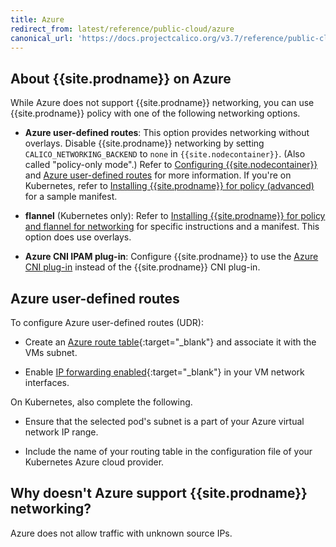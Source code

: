 ```yaml
---
title: Azure
redirect_from: latest/reference/public-cloud/azure
canonical_url: 'https://docs.projectcalico.org/v3.7/reference/public-cloud/azure'
---
```


## About {{site.prodname}} on Azure

While Azure does not support {{site.prodname}} networking, you can use
{{site.prodname}} policy with one of the following networking options.

- **Azure user-defined routes**: This option provides networking without overlays.
  Disable {{site.prodname}} networking by setting `CALICO_NETWORKING_BACKEND` to `none`
  in `{{site.nodecontainer}}`. (Also called "policy-only mode".) Refer to
  [Configuring {{site.nodecontainer}}](../node/configuration) and [Azure user-defined routes](#azure-user-defined-routes) for more information. If you're on Kubernetes, refer to [Installing {{site.prodname}} for policy (advanced)](../../getting-started/kubernetes/installation/other) for
  a sample manifest.

- **flannel** (Kubernetes only): Refer to [Installing {{site.prodname}} for policy and flannel for networking](../../getting-started/kubernetes/installation/flannel)
  for specific instructions and a manifest. This option does use overlays.

- **Azure CNI IPAM plug-in**: Configure {{site.prodname}} to use the
  [Azure CNI plug-in](https://github.com/Azure/azure-container-networking/blob/master/docs/cni.md)
  instead of the {{site.prodname}} CNI plug-in.


## Azure user-defined routes

To configure Azure user-defined routes (UDR):

- Create an [Azure route table][AzureUDRCreate]{:target="_blank"} and
  associatе it with the VMs subnet.

- Enable [IP forwarding enabled][AzureIPForward]{:target="_blank"} in your
  VM network interfaces.

On Kubernetes, also complete the following.

- Ensure that the selected pod's subnet is a part of your Azure virtual
  network IP range.

- Include the name of your routing table in the configuration file of your
  Kubernetes Azure cloud provider.

## Why doesn't Azure support {{site.prodname}} networking?

Azure does not allow traffic with unknown source IPs.

[AzureIPForward]: https://docs.microsoft.com/en-us/azure/virtual-network/virtual-network-network-interface#enable-or-disable-ip-forwarding
[AzureUDR]: https://docs.microsoft.com/en-us/azure/virtual-network/virtual-networks-udr-overview#user-defined
[AzureUDRCreate]: https://docs.microsoft.com/en-us/azure/virtual-network/create-user-defined-route-portal
